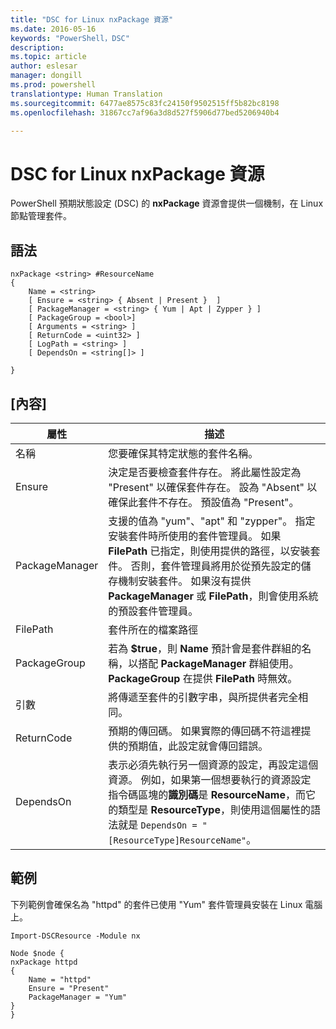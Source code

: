```yaml
---
title: "DSC for Linux nxPackage 資源"
ms.date: 2016-05-16
keywords: "PowerShell，DSC"
description: 
ms.topic: article
author: eslesar
manager: dongill
ms.prod: powershell
translationtype: Human Translation
ms.sourcegitcommit: 6477ae8575c83fc24150f9502515ff5b82bc8198
ms.openlocfilehash: 31867cc7af96a3d8d527f5906d77bed5206940b4

---
```


# DSC for Linux nxPackage 資源

PowerShell 預期狀態設定 (DSC) 的 **nxPackage** 資源會提供一個機制，在 Linux 節點管理套件。

## 語法

```
nxPackage <string> #ResourceName
{
    Name = <string>
    [ Ensure = <string> { Absent | Present }  ]
    [ PackageManager = <string> { Yum | Apt | Zypper } ]
    [ PackageGroup = <bool>]
    [ Arguments = <string> ]
    [ ReturnCode = <uint32> ]
    [ LogPath = <string> ]
    [ DependsOn = <string[]> ]
    
}
```

## [內容]

|  屬性 |  描述 | 
|---|---|
| 名稱| 您要確保其特定狀態的套件名稱。| 
| Ensure| 決定是否要檢查套件存在。 將此屬性設定為 "Present" 以確保套件存在。 設為 "Absent" 以確保此套件不存在。 預設值為 "Present"。|  
| PackageManager| 支援的值為 "yum"、"apt" 和 "zypper"。 指定安裝套件時所使用的套件管理員。 如果 **FilePath** 已指定，則使用提供的路徑，以安裝套件。 否則，套件管理員將用於從預先設定的儲存機制安裝套件。 如果沒有提供 **PackageManager** 或 **FilePath**，則會使用系統的預設套件管理員。| 
| FilePath| 套件所在的檔案路徑| 
| PackageGroup| 若為 **$true**，則 **Name** 預計會是套件群組的名稱，以搭配 **PackageManager** 群組使用。 **PackageGroup** 在提供 **FilePath** 時無效。| 
| 引數| 將傳遞至套件的引數字串，與所提供者完全相同。| 
| ReturnCode| 預期的傳回碼。 如果實際的傳回碼不符這裡提供的預期值，此設定就會傳回錯誤。| 
| DependsOn | 表示必須先執行另一個資源的設定，再設定這個資源。 例如，如果第一個想要執行的資源設定指令碼區塊的**識別碼**是 **ResourceName**，而它的類型是 **ResourceType**，則使用這個屬性的語法就是 `DependsOn = "[ResourceType]ResourceName"`。| 

## 範例

下列範例會確保名為 "httpd" 的套件已使用 "Yum" 套件管理員安裝在 Linux 電腦上。

```
Import-DSCResource -Module nx 

Node $node {
nxPackage httpd
{
    Name = "httpd"
    Ensure = "Present"
    PackageManager = "Yum"
}
}
```




<!--HONumber=Aug16_HO3-->


